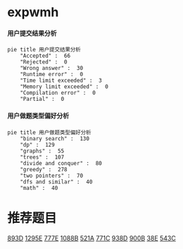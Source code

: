 # expwmh

<!-- tabs:start -->



#### **用户提交结果分析**

```mermaid
pie title 用户提交结果分析
    "Accepted" :  66
    "Rejected" :  0
    "Wrong answer" :  30
    "Runtime error" :  0
    "Time limit exceeded" :  3
    "Memory limit exceeded" :  0
    "Compilation error" :  0
    "Partial" :  0
```

#### **用户做题类型偏好分析**

```mermaid
pie title 用户做题类型偏好分析
    "binary search" :  130
    "dp" :  129
    "graphs" :  55
    "trees" :  107
    "divide and conquer" :  80
    "greedy" :  278
    "two pointers" :  70
    "dfs and similar" :  40
    "math" :  40
```



<!-- tabs:end -->
# 推荐题目
[893D](https://codeforces.com/contest/893/problem/D)
[1295E](https://codeforces.com/contest/1295/problem/E)
[777E](https://codeforces.com/contest/777/problem/E)
[1088B](https://codeforces.com/contest/1088/problem/B)
[521A](https://codeforces.com/contest/521/problem/A)
[771C](https://codeforces.com/contest/771/problem/C)
[938D](https://codeforces.com/contest/938/problem/D)
[900B](https://codeforces.com/contest/900/problem/B)
[38E](https://codeforces.com/contest/38/problem/E)
[543C](https://codeforces.com/contest/543/problem/C)
